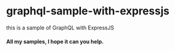 # graphql-sample-with-expressjs
this is a sample of GraphQL with ExpressJS

#### All my samples, I hope it can you help.

